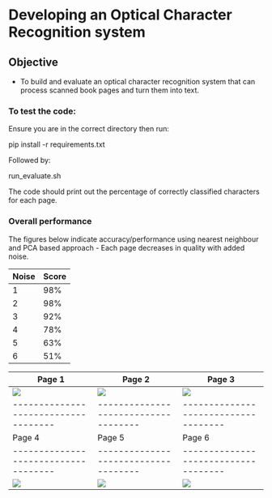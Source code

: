 # Developing an Optical Character Recognition system

## Objective

- To build and evaluate an optical character recognition system that can process scanned book pages and turn them into text.

### To test the code:

Ensure you are in the correct directory then run:

pip install -r requirements.txt

Followed by:

run_evaluate.sh

The code should print out the percentage of correctly classified characters for each page.

### Overall performance

The figures below indicate accuracy/performance using nearest neighbour and PCA based approach - Each page decreases in quality with added noise.

Noise | Score
--- | ---
1 | 98%
2 | 98%
3 | 92%
4 | 78%
5 | 63%
6 | 51%

| Page 1                            | Page 2              | Page 3                   |
| ------------------------------------ | ------------------------------------ | ------------------------------------ |
| ![](https://i.imgur.com/bMLCvJg.png) | ![](https://i.imgur.com/3jUF4qz.png) | ![](https://i.imgur.com/em1rniO.png) |
| ------------------------------------ | ------------------------------------ | ------------------------------------ |
| Page 4                            | Page 5              | Page 6                   |
| ------------------------------------ | ------------------------------------ | ------------------------------------ |
| ![](https://i.imgur.com/eOGaAhh.png) | ![](https://i.imgur.com/yvnjrVm.png) | ![](https://i.imgur.com/9bAKi5O.png) |
